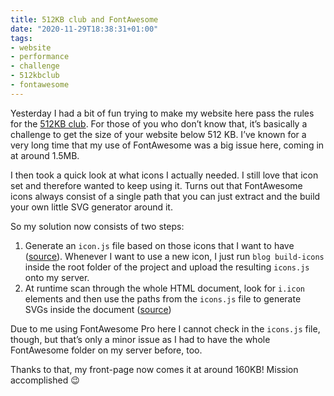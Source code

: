 ```yaml
---
title: 512KB club and FontAwesome
date: "2020-11-29T18:38:31+01:00"
tags:
- website
- performance
- challenge
- 512kbclub
- fontawesome
---
```


Yesterday I had a bit of fun trying to make my website here pass the rules for the [512KB club](https://512kb.club/). For those of you who don’t know that, it’s basically a challenge to get the size of your website below 512 KB. I’ve known for a very long time that my use of FontAwesome was a big issue here, coming in at around 1.5MB.

I then took a quick look at what icons I actually needed. I still love that icon set and therefore wanted to keep using it. Turns out that FontAwesome icons always consist of a single path that you can just extract and the build your own little SVG generator around it.

So my solution now consists of two steps:

1. Generate an `icon.js` file based on those icons that I want to have ([source](https://github.com/zerok/zerokspot.com/blob/7a7999b990c88a3c19e7e5abd98bc470ce270b7e/cmd/blog/buildicons.go)). Whenever I want to use a new icon, I just run `blog build-icons` inside the root folder of the project and upload the resulting `icons.js` onto my server.
2. At runtime scan through the whole HTML document, look for `i.icon` elements and then use the paths from the `icons.js` file to generate SVGs inside the document ([source](https://github.com/zerok/zerokspot.com/blob/45a701a2a52dc1f58f3cdddd4d3724a4ec9805d0/assets/js/main.js))

Due to me using FontAwesome Pro here I cannot check in the `icons.js` file, though, but that’s only a minor issue as I had to have the whole FontAwesome folder on my server before, too.

Thanks to that, my front-page now comes it at around 160KB! Mission accomplished 😉
